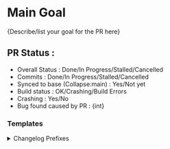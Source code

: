 # Main Goal
{Describe/list your goal for the PR here}

## PR Status :
- Overall Status : Done/In Progress/Stalled/Cancelled
- Commits : Done/In Progress/Stalled/Cancelled
- Synced to base (Collapse:main) : Yes/Not yet
- Build status : OK/Crashing/Build Errors
- Crashing : Yes/No
- Bug found caused by PR : {int}

### Templates

<details>
  <summary>Changelog Prefixes</summary>
  
  ```
    **[New]**
    **[Imp]**
    **[Fix]**
    **[Loc]**
    **[Doc]**
  ```

</details>
